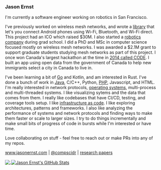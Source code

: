 ### Jason Ernst
I'm currently a software engineer working on robotics in San Francisco. 

I've previously worked on wireless mesh networks, and wrote a [library](https://www.youtube.com/playlist?list=PL1HQc9Sqe59hFi9VfWAT68su4nLdH2DOj) that let's you connect Android phones using Wi-Fi, Bluetooth, and Wi-Fi direct. This project had an ICO which raised $30M. I also started a 
[robotics company](https://www.youtube.com/watch?v=L40ilSO6tZU&list=PL1HQc9Sqe59hfpogQN5kNTqNuThDw2oZ_) during grad school. I did a PhD and MSc in computer science
focused mostly on wireless mesh networks. I was awarded a $2.1M grant to support graduate students studying mesh networks as part of this project. I once won Canada's
largest hackathon at the time in [2014 called CODE](https://betakit.com/ontario-university-students-win-federal-governments-code-appathon/). I built an app using open data from the government of Canada to help new immigrants select a city in Canada to 
live in.

I've been learning a bit of [Go](https://github.com/compscidr/goblog) and Kotlin, and am interested in Rust. I've done a bunch of work in 
[Java](https://github.com/compscidr/awm-lib), C/C++, Python, [PHP](https://github.com/compscidr/awm-lib-server), Javascript, and HTML. I'm really interested in network protocols, [operating systems](https://github.com/compscidr/pos), multi-process and multi-threaded 
systems. I like visualizing sytems and the data that comes from them. I really like codebases that have CI/CD, testing, and coverage tools setup. 
I like [infrastructure as code](https://github.com/compscidr/machine-configurations). I like exploring architectures, patterns and frameworks. I also like 
analyzing the performance of systems and network protocols and finding ways to make them faster or scale to larger sizes. I try to do things incrementally and make small bits of progress of code in bursts while I'm interested or have time.

Love collaborating on stuff - feel free to reach out or make PRs into any of my repos.

<a href="https://www.jasonernst.com" title="Jason Ernst's website">www.jasonernst.com</a> | [@compscidr](https://twitter.com/compscidr/) | [research papers](https://scholar.google.com/citations?user=SbUmSEAAAAAJ&hl=en)

<a href="https://github.com/compscidr/compscidr" title="Jason Ernst's Top Programming Languages">
  <img align="center" src="https://github-readme-stats.vercel.app/api/top-langs/?username=compscidr&langs_count=10&title_color=ffffff&text_color=c9cacc&icon_color=2bbc8a&bg_color=1d1f21&layout=compact&exclude_repo=ns-3.18-icc-2014,ns-3.18-aina-2014,ns-3-9-ngwmn-2011,ns-3-9-ngwmn-2012" />
</a>

<a href="https://github.com/compscidr/compscidr" title="Jason Ernst's GitHub Stats">
  <img align="center" src="https://github-readme-stats.vercel.app/api?username=compscidr&show_icons=true&line_height=27&count_private=true&title_color=ffffff&text_color=c9cacc&icon_color=2bbc8a&bg_color=1d1f21" alt="Jason Ernst's GitHub Stats" />
</a>

<!--
**compscidr/compscidr** is a ✨ _special_ ✨ repository because its `README.md` (this file) appears on your GitHub profile.

Here are some ideas to get you started:

- 🔭 I’m currently working on ...
- 🌱 I’m currently learning ...
- 👯 I’m looking to collaborate on ...
- 🤔 I’m looking for help with ...
- 💬 Ask me about ...
- 📫 How to reach me: ...
- 😄 Pronouns: ...
- ⚡ Fun fact: ...
-->
